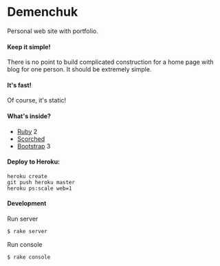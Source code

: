 Demenchuk
========
Personal web site with portfolio.

#### Keep it simple!
There is no point to build complicated construction for a home page with blog for one person. It should be extremely simple.

#### It's fast!
Of course, it's static!

#### What's inside?
* [Ruby](http://www.ruby-lang.org) 2
* [Scorched](http://scorchedrb.com) 
* [Bootstrap](http://twitter.github.io/bootstrap/) 3

#### Deploy to Heroku:

    heroku create
    git push heroku master
    heroku ps:scale web=1

#### Development
Run server
``` bash
$ rake server
```

Run console
``` bash
$ rake console
```
